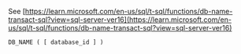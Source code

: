 See [https://learn.microsoft.com/en-us/sql/t-sql/functions/db-name-transact-sql?view=sql-server-ver16](https://learn.microsoft.com/en-us/sql/t-sql/functions/db-name-transact-sql?view=sql-server-ver16)
```
DB_NAME ( [ database_id ] )
```
